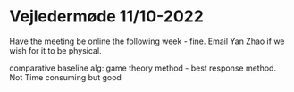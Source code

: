 # Vejledermøde 11/10-2022

Have the meeting be online the following week - fine. Email Yan Zhao if we wish for it to be physical. 

comparative baseline alg: game theory method - best response method.
    Not Time consuming but good



